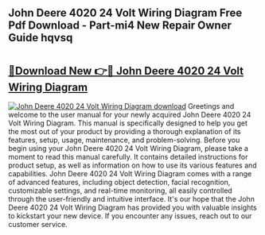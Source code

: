 ## John Deere 4020 24 Volt Wiring Diagram Free Pdf Download - Part-mi4 New Repair Owner Guide hqvsq

# <h2><a href="http://dfp1rp.blite.top/?on=John+Deere+4020+24+Volt+Wiring+Diagram">🔗Download New 👉🔴 John Deere 4020 24 Volt Wiring Diagram</a></h2>

[![John Deere 4020 24 Volt Wiring Diagram download](https://i.imgur.com/lujVjoI.png)](http://dfp1rp.blite.top/?on=John+Deere+4020+24+Volt+Wiring+Diagram)
Greetings and welcome to the user manual for your newly acquired John Deere 4020 24 Volt Wiring Diagram. This manual is specifically designed to help you get the most out of your product by providing a thorough explanation of its features, setup, usage, maintenance, and problem-solving. Before you begin using your John Deere 4020 24 Volt Wiring Diagram, please take a moment to read this manual carefully. It contains detailed instructions for product setup, as well as information on how to use its various features and capabilities. John Deere 4020 24 Volt Wiring Diagram comes with a range of advanced features, including object detection, facial recognition, customizable settings, and real-time monitoring, all easily controlled through the user-friendly and intuitive interface. It's our hope that the John Deere 4020 24 Volt Wiring Diagram has provided you with valuable insights to kickstart your new device. If you encounter any issues, reach out to our customer service.
